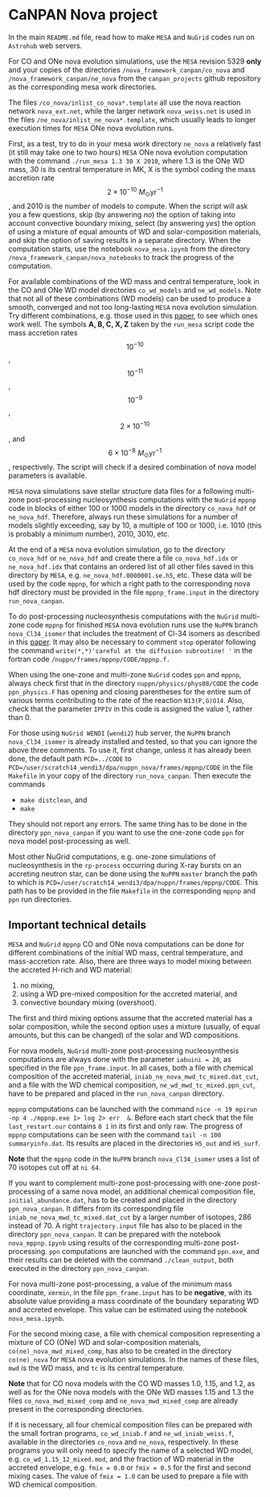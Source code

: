 # CaNPAN Nova project

In the main ``README.md`` file, read how to make ``MESA`` and ``NuGrid`` codes run on ``Astrohub`` web servers.

For CO and ONe nova evolution simulations, use the ``MESA`` revision 5329 **only** and your copies of the directories ``/nova_framework_canpan/co_nova`` and  ``/nova_framework_canpan/ne_nova`` from the ``canpan_projects`` github repository as the corresponding mesa work directories.

The files ``/co_nova/inlist_co_nova*.template`` all use the nova reaction network ``nova_ext.net``, while the larger network ``nova_weiss.net`` is used in the files ``/ne_nova/inlist_ne_nova*.template``, which usually leads to longer execution times for ``MESA`` ONe nova evolution runs. 

First, as a test, try to do in your mesa work directory ``ne_nova`` a relatively fast (it still may take one to two hours) ``MESA`` ONe nova evolution computation with the command ``./run_mesa 1.3 30 X 2010``, where 1.3 is the ONe WD mass, 30 is its central temperature in MK, X is the symbol coding the mass accretion rate $$2\times 10^{-10}\ M_\odot\mathrm{yr}^{-1}$$, and 2010 is the number of models to compute.
When the script will ask you a few questions, skip (by answering *no*) the option of taking into account convective boundary mixing, select (by answering *yes*) the option of using a mixture of equal amounts of WD and solar-composition materials, and skip the option of saving results in a separate directory. When the computation starts, use the notebook ``nova_mesa.ipynb`` from the directory ``/nova_framework_canpan/nova_notebooks`` to track the progress of the computation.

For available combinations of the WD mass and central temperature, look in the CO and ONe WD model directories ``co_wd_models`` and ``ne_wd_models``. Note that not all of these combinations (WD models)  can be used to produce a smooth, converged and not too long-lasting ``MESA`` nova evolution simulation. Try different combinations, e.g. those used in this [paper](https://ui.adsabs.harvard.edu/abs/2014MNRAS.442.2058D/abstract), to see which ones work well. The symbols **A, B, C, X, Z** taken by the ``run_mesa`` script code the mass accretion rates $$10^{-10}$$, $$10^{-11}$$, $$10^{-9}$$, $$2\times 10^{-10}$$, and $$6\times 10^{-8}\ M_\odot\mathrm{yr}^{-1}$$, respectively. The script will check if a desired combination of nova model parameters is available.

``MESA`` nova simulations save stellar structure data files for a following multi-zone post-processing nucleosynthesis computations with the ``NuGrid`` ``mppnp`` code in blocks of either 100 or 1000 models in the directory ``co_nova_hdf`` or ``ne_nova_hdf``. Therefore, always run these simulations for a number of models slightly exceeding, say by 10, a multiple of 100 or 1000, i.e. 1010 (this is probably a minimum number), 2010, 3010, etc. 

At the end of a ``MESA`` nova evolution simulation, go to the directory ``co_nova_hdf`` or ``ne_nova_hdf`` and create there a file ``co_nova_hdf.idx`` or ``ne_nova_hdf.idx`` that contains an ordered list of all other files saved in this directory by ``MESA``, e.g. ``ne_nova_hdf.0000001.se.h5``, etc. These data will be used by the code ``mppnp``, for which a right path to the corresponding nova hdf directory must be provided in the file ``mppnp_frame.input`` in the directory ``run_nova_canpan``.

To do post-processing nucleosynthesis computations with the ``NuGrid`` multi-zone code ``mppnp`` for finished ``MESA`` nova evolution runs use the ``NuPPN`` branch ``nova_Cl34_isomer`` that includes the treatment of Cl-34 isomers as described in this [paper](https://ui.adsabs.harvard.edu/abs/2020PhRvC.102b5801R/abstract). 
It may also be necessary to comment ``stop`` operator following the command ``write(*,*)'careful at the diffusion subroutine! '`` in the fortran code ``/nuppn/frames/mppnp/CODE/mppnp.f.``

When using the one-zone and multi-zone ``NuGrid`` codes ``ppn`` and ``mppnp``, always check first that in the directory ``nuppn/physics/phys08/CODE`` the code ``ppn_physics.F`` has opening and closing parentheses for the entire sum of various terms contributing to the rate of the reaction ``N13(P,G)O14``. Also,
check that the parameter ``IPPIV`` in this code is assigned the value 1, rather than 0. 

For those using ``NuGrid WENDI`` (``wendi2``) hub server, the ``NuPPN`` branch ``nova_Cl34_isomer`` is already installed and tested, so that you can ignore the above three comments. To use it, first change, unless it has already been done, the default path ``PCD=../CODE`` to ``PCD=/user/scratch14_wendi3/dpa/nuppn_nova/frames/mppnp/CODE`` in the file ``Makefile`` in your copy of the directory ``run_nova_canpan``. Then execute the commands

* ``make distclean``, and
* ``make``

They should not report any errors. The same thing has to be done in the directory ``ppn_nova_canpan`` if you want to use the one-zone code ``ppn`` for nova model post-processing as well.

Most other NuGrid computations, e.g. one-zone simulations of nucleosynthesis in the ``rp-process`` occurring during X-ray bursts on an accreting neutron star, can be done using the ``NuPPN`` ``master`` branch the path to which is ``PCD=/user/scratch14_wendi3/dpa/nuppn/frames/mppnp/CODE``. This path has to be provided in the file ``Makefile`` in the corresponding ``mppnp`` and ``ppn`` run directories.

## Important technical details
``MESA`` and ``NuGrid`` ``mppnp`` CO and ONe nova computations can be done for different combinations of the initial WD mass, central temperature, and mass-accretion rate. Also, there are three ways to model mixing between the accreted H-rich and WD material: 

1. no mixing, 
2. using a WD pre-mixed composition for the accreted material, and 
3. convective boundary mixing (overshoot).

The first and third mixing options assume that the accreted material has a solar composition, while the second option uses a mixture (usually, of equal amounts, but this can be changed) of the solar and WD compositions.

For nova models, ``NuGrid`` multi-zone post-processing nucleosynthesis computations are always done with the parameter ``iabuini = 20``, as specified in the file ``ppn_frame.input``. In all cases, both a file with chemical composition of the accreted material, ``iniab_ne_nova_mwd_tc_mixed.dat_cut``, and a file with the WD chemical composition, ``ne_wd_mwd_tc_mixed.ppn_cut``, have to be prepared and placed in the ``run_nova_canpan`` directory.

``mppnp`` computations can be launched with the command ``nice -n 19 mpirun -np 4 ./mppnp.exe 1> log 2> err  &``. Before each start check that the file ``last_restart.our`` contains ``0 1`` in its first and only raw. The progress of ``mppnp`` computations can be seen with the command ``tail -n 100 summaryinfo.dat``. Its results are placed in the directories ``H5_out`` and ``H5_surf``.  

**Note** that the ``mppnp`` code in the ``NuPPN`` branch ``nova_Cl34_isomer`` uses a list of 70 isotopes cut off at ``ni 64``.

If you want to complement multi-zone post-processing with one-zone post-processing of a same nova model, an additional chemical composition file, ``initial_abundance.dat``, has to be created and placed in the directory ``ppn_nova_canpan``. It differs from its corresponding file ``iniab_ne_nova_mwd_tc_mixed.dat_cut`` by a larger number of isotopes, 286 instead of 70. A right ``trajectory.input`` file has also to be placed in the directory ``ppn_nova_canpan``.
It can be prepared with the notebook ``nova_mppnp.ipynb`` using results of the corresponding multi-zone post-processing. ``ppn`` computations are launched with the command ``ppn.exe``, and their results can be deleted with the command ``./clean_output``, both executed in the directory ``ppn_nova_canpan``.

For nova multi-zone post-processing, a value of the minimum mass coordinate, ``xmrmin``, in the file ``ppn_frame.input`` has to be **negative**,
with its absolute value providing a mass coordinate of the boundary separating WD and accreted envelope. This value can be estimated using the notebook ``nova_mesa.ipynb``.

For the second mixing case, a file with chemical composition representing a mixture of CO (ONe) WD and solar-composition materials, ``co(ne)_nova_mwd_mixed_comp``, has also to be created in the directory ``co(ne)_nova`` for ``MESA`` nova evolution simulations. 
In the names of these files, ``mwd`` is the WD mass, and ``tc`` is its central temperature.

**Note** that for CO nova models with the CO WD masses 1.0, 1.15, and 1.2, as well as for the ONe nova models with the ONe WD masses 1.15 and 1.3 the files ``co_nova_mwd_mixed_comp`` and ``ne_nova_mwd_mixed_comp`` are already present in the corresponding directories.

If it is necessary, all four chemical composition files can be prepared with the small fortran programs, ``co_wd_iniab.f`` and ``ne_wd_iniab_weiss.f``, available in the directories ``co_nova`` and ``ne_nova``, respectively. In these programs you will only need to specify the name of a selected WD model, e.g. ``co_wd_1.15_12_mixed.mod``, and the fraction of WD material in the accreted envelope, e.g. ``fmix = 0.0`` or ``fmix = 0.5`` for the first and second mixing cases. The value of ``fmix = 1.0`` can be used to prepare a file with WD chemical composition.  